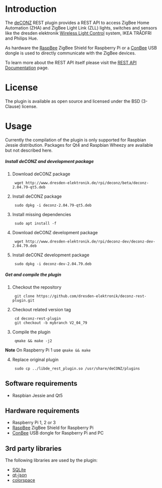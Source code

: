 Introduction
============

The [deCONZ](http://www.dresden-elektronik.de/funktechnik/products/software/pc/deconz?L=1) REST plugin provides a REST API to access ZigBee Home Automation (ZHA) and ZigBee Light Link (ZLL) lights, switches and sensors like the dresden elektronik [Wireless Light Control](http://www.dresden-elektronik.de/funktechnik/solutions/wireless-light-control) system, IKEA TRÅDFRI and Philips Hue.

As hardware the [RaspBee](https://www.dresden-elektronik.de/raspbee?L=1&ref=gh) ZigBee Shield for Raspberry Pi or a [ConBee](https://www.dresden-elektronik.de/conbee?L=1&ref=gh) USB dongle is used to directly communicate with the ZigBee devices.

To learn more about the REST API itself please visit the [REST API Documentation](http://dresden-elektronik.github.io/deconz-rest-doc/) page.

License
=======
The plugin is available as open source and licensed under the BSD (3-Clause) license.

Usage
=====

Currently the compilation of the plugin is only supported for Raspbian Jessie distribution.
Packages for Qt4 and Raspbian Wheezy are available but not described here.

##### Install deCONZ and development package
1. Download deCONZ package

        wget http://www.dresden-elektronik.de/rpi/deconz/beta/deconz-2.04.79-qt5.deb

2. Install deCONZ package

        sudo dpkg -i deconz-2.04.79-qt5.deb

3. Install missing dependencies

        sudo apt install -f

4. Download deCONZ development package

        wget http://www.dresden-elektronik.de/rpi/deconz-dev/deconz-dev-2.04.79.deb

5. Install deCONZ development package

        sudo dpkg -i deconz-dev-2.04.79.deb

##### Get and compile the plugin
1. Checkout the repository

        git clone https://github.com/dresden-elektronik/deconz-rest-plugin.git

2. Checkout related version tag

        cd deconz-rest-plugin
        git checkout -b mybranch V2_04_79

3. Compile the plugin

        qmake && make -j2

**Note** On Raspberry Pi 1 use `qmake && make`

4. Replace original plugin

        sudo cp ../libde_rest_plugin.so /usr/share/deCONZ/plugins

Software requirements
---------------------
* Raspbian Jessie and Qt5

Hardware requirements
---------------------

* Raspberry Pi 1, 2 or 3
* [RaspBee](http://www.dresden-elektronik.de/funktechnik/solutions/wireless-light-control/raspbee?L=1) ZigBee Shield for Raspberry Pi
* [ConBee](https://www.dresden-elektronik.de/funktechnik/solutions/wireless-light-control/conbee/?L=1) USB dongle for Raspberry Pi and PC

3rd party libraries
-------------------
The following libraries are used by the plugin:

* [SQLite](http://www.sqlite.org)
* [qt-json](https://github.com/lawand/droper/tree/master/qt-json)
* [colorspace](http://www.getreuer.info/home/colorspace)
